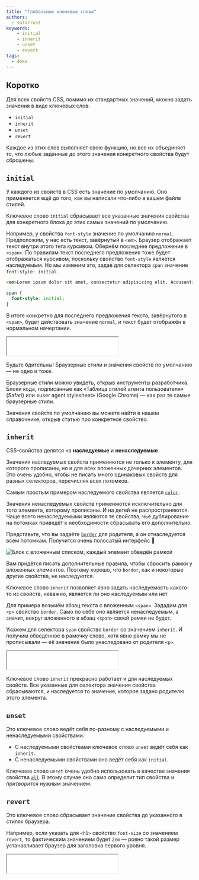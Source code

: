 ```yaml
---
title: "Глобальные ключевые слова"
authors:
  - solarrust
keywords:
    - initial
    - inherit
    - unset
    - revert
tags:
  - doka
---
```


## Коротко

Для всех свойств CSS, помимо их стандартных значений, можно задать значения в виде ключевых слов:

- `initial`
- `inherit`
- `unset`
- `revert`

Каждое из этих слов выполняет свою функцию, но все их объединяет то, что любые заданные до этого значения конкретного свойства будут сброшены.

## `initial`

У каждого из свойств в CSS есть значение по умолчанию. Оно применяется ещё до того, как вы написали что-либо в вашем файле стилей.

Ключевое слово `initial` сбрасывает все указанные значения свойства для конкретного блока до этих самых значений по умолчанию.

Например, у свойства `font-style` значение по умолчанию `normal`. Предположим, у нас есть текст, завёрнутый в `<em>`. Браузер отображает текст внутри этого тега курсивом. Обернём последнее предложение в `<span>`. По правилам текст последнего предложения тоже будет отображаться курсивом, поскольку свойство `font-style` является наследуемым. Но мы изменим это, задав для селектора `span` значение `font-style: initial`.

```html
<em>Lorem ipsum dolor sit amet, consectetur adipisicing elit. Accusantium quis quos soluta officia quod ipsum, molestias tempore blanditiis, earum obcaecati quas nostrum sint explicabo maiores eos in? <span>Unde, dignissimos veniam.</span></em>
```

```css
span {
  font-style: initial;
}
```

В итоге конкретно для последнего предложения текста, завёрнутого в `<span>`, будет действовать значение `normal`, и текст будет отображён в нормальном начертании.

<iframe title="initial" src="demos/initial/" height="50"></iframe>

Будьте бдительны! Браузерные стили и значения свойств по умолчанию — не одно и тоже.

Браузерные стили можно увидеть, открыв инструменты разработчика. Блоки кода, подписанные как «Таблица стилей агента пользователя» (Safari) или «user agent stylesheet» (Google Chrome) — как раз те самые браузерные стили.

Значения свойств по умолчанию вы можете найти в нашем справочнике, открыв статью про конкретное свойство.

## `inherit`

CSS-свойства делятся на **наследуемые** и **ненаследуемые**.

Значения наследуемых свойств применяются не только к элементу, для которого прописаны, но и для всех вложенных дочерних элементов. Это очень удобно, чтобы не писать много одинаковых свойств для разных селекторов, перечисляя всех потомков.

Самым простым примером наследуемого свойства является [`color`](/css/color).

Значения ненаследуемых свойств применяются исключительно для того элемента, которому прописаны. И на детей не распространяются. Чаще всего ненаследуемыми являются те свойства, чьё дублирование на потомках приведёт к необходимости сбрасывать его дополнительно.

Представьте, что вы задаёте [`border`](/css/border) для родителя, а он отнаследуется всем потомкам. Получится очень полосатый интерфейс 🦓

![Блок с вложенным списком, каждый элемент обведён рамкой](images/inherited-border.png)

Вам придётся писать дополнительные правила, чтобы сбросить рамки у вложенных элементов. Поэтому хорошо, что `border`, как и некоторые другие свойства, не наследуются.

Ключевое слово `inherit` позволяет явно задать наследуемость какого-то из свойств, неважно, является ли оно наследуемым или нет.

Для примера возьмём абзац текста с вложенным `<span>`. Зададим для `<p>` свойство `border`. Само по себе оно является ненаследуемым, а значит, вокруг вложенного в абзац `<span>` своей рамки не будет.

Укажем для селектора `span` свойство `border` со значением `inherit`. И получим обведённое в рамочку слово, хотя явно рамку мы не прописывали — её значение было унаследовано от родителя `<p>`.

<iframe title="inherit" src="demos/inherit/" height="50"></iframe>

Ключевое слово `inherit` прекрасно работает и для наследуемых свойств. Все указанные для селектора значения свойства сбрасываются, и наследуется то значение, которое задано родителю этого элемента.

## `unset`

Это ключевое слово ведёт себя по-разному с наследуемыми и ненаследуемыми свойствами:

- С наследуемыми свойствами ключевое слово `unset` ведёт себя как `inherit`.
- С ненаследуемыми свойствами оно ведёт себя как `initial`.

Ключевое слово `unset` очень удобно использовать в качестве значения свойства [`all`](/css/all). В этому случае оно само определит тип свойства и _притворится_ нужным значением.

## `revert`

Это ключевое слово сбрасывает значение свойства до указанного в стилях браузера.

Например, если указать для `<h1>` свойство `font-size` со значением `revert`, то фактическим значением будет `2em` — ровно такой размер устанавливает браузер для заголовка первого уровня.

<iframe title="revert" src="demos/revert/" height="50"></iframe>
